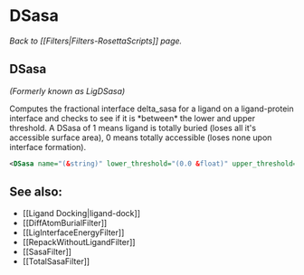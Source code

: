 # DSasa
*Back to [[Filters|Filters-RosettaScripts]] page.*
## DSasa

*(Formerly known as LigDSasa)*

Computes the fractional interface delta\_sasa for a ligand on a ligand-protein interface and checks to see if it is \*between\* the lower and upper threshold. A DSasa of 1 means ligand is totally buried (loses all it's accessible surface area), 0 means totally accessible (loses none upon interface formation).

```xml
<DSasa name="(&string)" lower_threshold="(0.0 &float)" upper_threshold="(1.0 &float)"/>
```

## See also:

* [[Ligand Docking|ligand-dock]]
* [[DiffAtomBurialFilter]]
* [[LigInterfaceEnergyFilter]]
* [[RepackWithoutLigandFilter]]
* [[SasaFilter]]
* [[TotalSasaFilter]]
